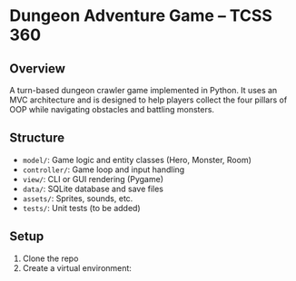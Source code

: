 # Dungeon Adventure Game – TCSS 360

## Overview
A turn-based dungeon crawler game implemented in Python. It uses an MVC architecture and is designed to help players collect the four pillars of OOP while navigating obstacles and battling monsters.

## Structure
- `model/`: Game logic and entity classes (Hero, Monster, Room)
- `controller/`: Game loop and input handling
- `view/`: CLI or GUI rendering (Pygame)
- `data/`: SQLite database and save files
- `assets/`: Sprites, sounds, etc.
- `tests/`: Unit tests (to be added)

## Setup
1. Clone the repo
2. Create a virtual environment:
